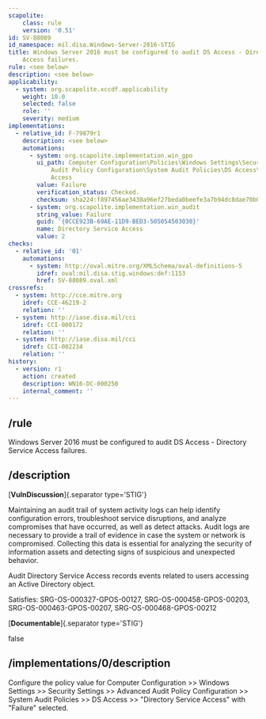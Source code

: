 ```yaml
---
scapolite:
    class: rule
    version: '0.51'
id: SV-88089
id_namespace: mil.disa.Windows-Server-2016-STIG
title: Windows Server 2016 must be configured to audit DS Access - Directory Service
    Access failures.
rule: <see below>
description: <see below>
applicability:
  - system: org.scapolite.xccdf.applicability
    weight: 10.0
    selected: false
    role: ''
    severity: medium
implementations:
  - relative_id: F-79879r1
    description: <see below>
    automations:
      - system: org.scapolite.implementation.win_gpo
        ui_path: Computer Configuration\Policies\Windows Settings\Security Settings\Advanced
            Audit Policy Configuration\System Audit Policies\DS Access\Directory Service
            Access
        value: Failure
        verification_status: Checked.
        checksum: sha224:f897456ae3430a96ef27beda0beefe3a7b94dc8dae70b0e07fcaf62a
      - system: org.scapolite.implementation.win_audit
        string_value: Failure
        guid: '{0CCE923B-69AE-11D9-BED3-505054503030}'
        name: Directory Service Access
        value: 2
checks:
  - relative_id: '01'
    automations:
      - system: http://oval.mitre.org/XMLSchema/oval-definitions-5
        idref: oval:mil.disa.stig.windows:def:1153
        href: SV-88089.oval.xml
crossrefs:
  - system: http://cce.mitre.org
    idref: CCE-46219-2
    relation: ''
  - system: http://iase.disa.mil/cci
    idref: CCI-000172
    relation: ''
  - system: http://iase.disa.mil/cci
    idref: CCI-002234
    relation: ''
history:
  - version: r1
    action: created
    description: WN16-DC-000250
    internal_comment: ''
---
```



## /rule

Windows Server 2016 must be configured to audit DS Access - Directory Service Access failures.

## /description

[**VulnDiscussion**]{.separator type='STIG'}

Maintaining an audit trail of system activity logs can help identify configuration errors, troubleshoot service disruptions, and analyze compromises that have occurred, as well as detect attacks. Audit logs are necessary to provide a trail of evidence in case the system or network is compromised. Collecting this data is essential for analyzing the security of information assets and detecting signs of suspicious and unexpected behavior.

Audit Directory Service Access records events related to users accessing an Active Directory object.

Satisfies: SRG-OS-000327-GPOS-00127, SRG-OS-000458-GPOS-00203, SRG-OS-000463-GPOS-00207, SRG-OS-000468-GPOS-00212

[**Documentable**]{.separator type='STIG'}

false

## /implementations/0/description

Configure the policy value for Computer Configuration >> Windows Settings >> Security Settings >> Advanced Audit Policy Configuration >> System Audit Policies >> DS Access >> "Directory Service Access" with "Failure" selected.
